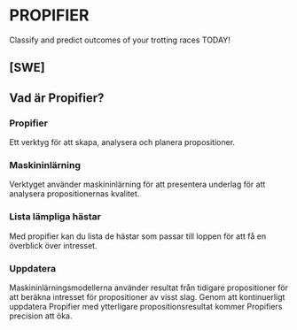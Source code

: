 # PROPIFIER
Classify and predict outcomes of your trotting races TODAY!

## [SWE]
## Vad är Propifier?

### Propifier
Ett verktyg för att skapa, analysera och planera propositioner. 

### Maskininlärning
Verktyget använder maskininlärning för att presentera underlag för att analysera propositionernas kvalitet.

### Lista lämpliga hästar
Med propifier kan du lista de hästar som passar till loppen för att få en överblick över intresset.

### Uppdatera
Maskininlärningsmodellerna använder resultat från tidigare propositioner för att beräkna intresset för propositioner av visst slag. Genom att kontinuerligt uppdatera Propifier med ytterligare propositionsresultat kommer Propifiers precision att öka.